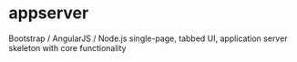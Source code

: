 appserver
=========

Bootstrap / AngularJS / Node.js single-page, tabbed UI, application server skeleton with core functionality

